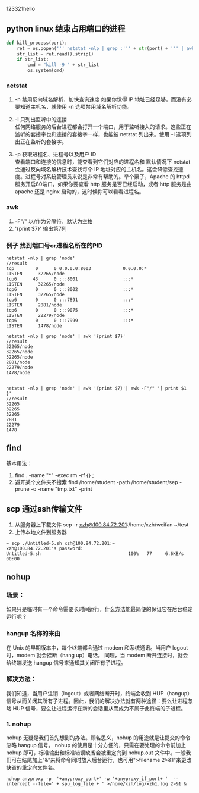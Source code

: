 123321hello
## python linux 结束占用端口的进程
```python
def kill_process(port):
    ret = os.popen(''' netstat -nlp | grep :''' + str(port) + ''' | awk '{print $7}' | awk -F"/" '{ print $1 }' ''')
    str_list = ret.read().strip()
    if str_list:
        cmd = "kill -9 " + str_list
        os.system(cmd)
```
### netstat

1. -n  禁用反向域名解析，加快查询速度  如果你觉得 IP 地址已经足够，而没有必要知道主机名，就使用 -n 选项禁用域名解析功能。  

2. -l 只列出监听中的连接  
任何网络服务的后台进程都会打开一个端口，用于监听接入的请求。这些正在监听的套接字也和连接的套接字一样，也能被 netstat 列出来。使用 -l 选项列出正在监听的套接字。  

3. -p  获取进程名、进程号以及用户 ID  
查看端口和连接的信息时，能查看到它们对应的进程名和
默认情况下 netstat 会通过反向域名解析技术查找每个 IP 地址对应的主机名。这会降低查找速度。进程号对系统管理员来说是非常有帮助的。举个栗子，Apache 的 httpd 服务开启80端口，如果你要查看 http 服务是否已经启动，或者 http 服务是由 apache 还是 nginx 启动的，这时候你可以看看进程名。  


### awk
1.  -F"/" 以/作为分隔符，默认为空格 
2. '{print $7}' 输出第7列


### 例子 找到端口号or进程名所在的PID
```shell
netstat -nlp | grep 'node'
//result
tcp        0      0 0.0.0.0:8003            0.0.0.0:*               LISTEN      32265/node          
tcp6      43      0 :::8001                 :::*                    LISTEN      32265/node          
tcp6       0      0 :::8002                 :::*                    LISTEN      32265/node          
tcp6       0      0 :::7891                 :::*                    LISTEN      2881/node           
tcp6       0      0 :::9075                 :::*                    LISTEN      22279/node          
tcp6       0      0 :::7999                 :::*                    LISTEN      1478/node
  
netstat -nlp | grep 'node' | awk '{print $7}'  
//result  
32265/node
32265/node
32265/node
2881/node
22279/node
1478/node  
  

netstat -nlp | grep 'node' | awk '{print $7}'| awk -F"/" '{ print $1 }'  
//result  
32265
32265
32265
2881
22279
1478

```

## find

基本用法：
1. find . -name "*" -exec rm -rf {} \;
2. 避开某个文件夹不搜索  find /home/student -path /home/student/sep -prune -o -name "tmp.txt" -print

## scp 通过ssh传输文件
1. 从服务器上下载文件 scp -r xzh@100.84.72.201:/home/xzh/weifan ~/test
2. 上传本地文件到服务器   
```
~ scp ./Untitled-5.sh xzh@100.84.72.201:~
xzh@100.84.72.201's password:
Untitled-5.sh                                 100%   77     6.6KB/s   00:00 
```

## nohup
### 场景：
如果只是临时有一个命令需要长时间运行，什么方法能最简便的保证它在后台稳定运行呢？
### hangup 名称的来由
在 Unix 的早期版本中，每个终端都会通过 modem 和系统通讯。当用户 logout 时，modem 就会挂断（hang up）电话。 同理，当 modem 断开连接时，就会给终端发送 hangup 信号来通知其关闭所有子进程。
### 解决方法：
我们知道，当用户注销（logout）或者网络断开时，终端会收到 HUP（hangup）信号从而关闭其所有子进程。因此，我们的解决办法就有两种途径：要么让进程忽略 HUP 信号，要么让进程运行在新的会话里从而成为不属于此终端的子进程。
### 1. nohup
nohup 无疑是我们首先想到的办法。顾名思义，nohup 的用途就是让提交的命令忽略 hangup 信号。
nohup 的使用是十分方便的，只需在要处理的命令前加上 nohup 即可，标准输出和标准错误缺省会被重定向到 nohup.out 文件中。一般我们可在结尾加上"&"来将命令同时放入后台运行，也可用">filename 2>&1"来更改缺省的重定向文件名。
```
nohup anyproxy -p  '+anyproxy_port+' -w '+anyproxy_if_port+ '  --intercept --file=' + spu_log_file + ' >/home/xzh/log/xzh1.log 2>&1 &
```